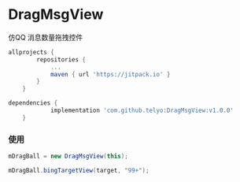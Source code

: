 # DragMsgView
仿QQ 消息数量拖拽控件

```groovy
allprojects {
		repositories {
			...
			maven { url 'https://jitpack.io' }
		}
	}
```

```groovy
dependencies {
	        implementation 'com.github.telyo:DragMsgView:v1.0.0'
	}
```

### 使用

```java
mDragBall = new DragMsgView(this);

mDragBall.bingTargetView(target, "99+");
```

